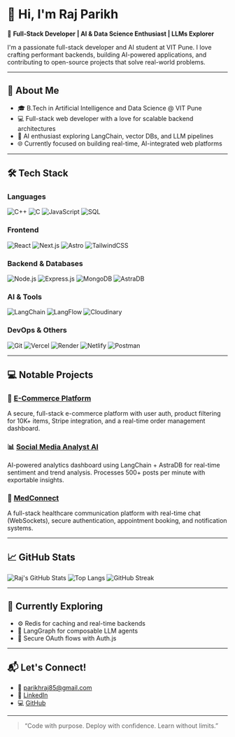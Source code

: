 # 👋 Hi, I'm Raj Parikh

🚀 **Full-Stack Developer | AI & Data Science Enthusiast | LLMs Explorer**

I'm a passionate full-stack developer and AI student at VIT Pune. I love crafting performant backends, building AI-powered applications, and contributing to open-source projects that solve real-world problems.

---

## 🧠 About Me

- 🎓 B.Tech in Artificial Intelligence and Data Science @ VIT Pune
- 💻 Full-stack web developer with a love for scalable backend architectures
- 🤖 AI enthusiast exploring LangChain, vector DBs, and LLM pipelines
- 🌐 Currently focused on building real-time, AI-integrated web platforms

---

## 🛠️ Tech Stack

### Languages
![C++](https://img.shields.io/badge/-C++-00599C?style=flat-square&logo=c%2B%2B&logoColor=white)
![C](https://img.shields.io/badge/-C-00599C?style=flat-square&logo=c&logoColor=white)
![JavaScript](https://img.shields.io/badge/-JavaScript-F7DF1E?style=flat-square&logo=javascript&logoColor=black)
![SQL](https://img.shields.io/badge/-SQL-4479A1?style=flat-square&logo=postgresql&logoColor=white)

### Frontend
![React](https://img.shields.io/badge/-React-61DAFB?style=flat-square&logo=react&logoColor=black)
![Next.js](https://img.shields.io/badge/-Next.js-000000?style=flat-square&logo=next.js)
![Astro](https://img.shields.io/badge/-Astro-000?style=flat-square&logo=astro&logoColor=white)
![TailwindCSS](https://img.shields.io/badge/-TailwindCSS-38B2AC?style=flat-square&logo=tailwind-css&logoColor=white)

### Backend & Databases
![Node.js](https://img.shields.io/badge/-Node.js-339933?style=flat-square&logo=node.js&logoColor=white)
![Express.js](https://img.shields.io/badge/-Express.js-000000?style=flat-square&logo=express&logoColor=white)
![MongoDB](https://img.shields.io/badge/-MongoDB-47A248?style=flat-square&logo=mongodb&logoColor=white)
![AstraDB](https://img.shields.io/badge/-AstraDB-2D3748?style=flat-square&logo=datastax&logoColor=white)

### AI & Tools
![LangChain](https://img.shields.io/badge/-LangChain-4B8BBE?style=flat-square)
![LangFlow](https://img.shields.io/badge/-LangFlow-FF6B81?style=flat-square)
![Cloudinary](https://img.shields.io/badge/-Cloudinary-3448C5?style=flat-square&logo=cloudinary&logoColor=white)

### DevOps & Others
![Git](https://img.shields.io/badge/-Git-F05032?style=flat-square&logo=git&logoColor=white)
![Vercel](https://img.shields.io/badge/-Vercel-000000?style=flat-square&logo=vercel&logoColor=white)
![Render](https://img.shields.io/badge/-Render-46E3B7?style=flat-square&logo=render&logoColor=white)
![Netlify](https://img.shields.io/badge/-Netlify-00C7B7?style=flat-square&logo=netlify&logoColor=white)
![Postman](https://img.shields.io/badge/-Postman-FF6C37?style=flat-square&logo=postman&logoColor=white)

---

## 💻 Notable Projects

### 🛒 [E-Commerce Platform](https://github.com/Rajparikh18/Ecommerce)
A secure, full-stack e-commerce platform with user auth, product filtering for 10K+ items, Stripe integration, and a real-time order management dashboard.

### 📊 [Social Media Analyst AI](https://github.com/Rajparikh18/SocialMediaAnalyst)
AI-powered analytics dashboard using LangChain + AstraDB for real-time sentiment and trend analysis. Processes 500+ posts per minute with exportable insights.

### 🏥 [MedConnect](https://github.com/Rajparikh18/MedConnect)
A full-stack healthcare communication platform with real-time chat (WebSockets), secure authentication, appointment booking, and notification systems.

---

## 📈 GitHub Stats

![Raj's GitHub Stats](https://github-readme-stats.vercel.app/api?username=Rajparikh18&show_icons=true&theme=tokyonight)
![Top Langs](https://github-readme-stats.vercel.app/api/top-langs/?username=Rajparikh18&layout=compact&theme=tokyonight)
![GitHub Streak](https://github-readme-streak-stats.herokuapp.com?user=Rajparikh18&theme=tokyonight&hide_border=false)

---

## 🚀 Currently Exploring

- ⚙️ Redis for caching and real-time backends
- 🧠 LangGraph for composable LLM agents
- 🔐 Secure OAuth flows with Auth.js

---

## 📬 Let's Connect!

- 📧 [parikhraj85@gmail.com](mailto:parikhraj85@gmail.com)
- 💼 [LinkedIn](https://linkedin.com/in/rajparikh18)
- 💻 [GitHub](https://github.com/Rajparikh18)

---

> “Code with purpose. Deploy with confidence. Learn without limits.”
